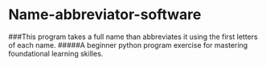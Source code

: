 # Name-abbreviator-software
###This program takes a full name than abbreviates it using the first letters of each name.
#####A beginner python program exercise for mastering foundational learning skilles.
